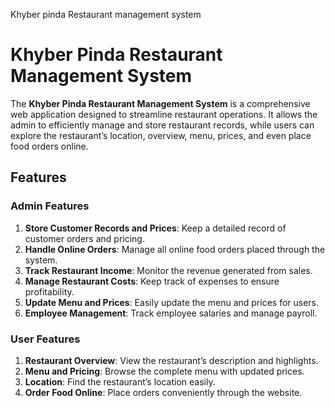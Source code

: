 Khyber pinda Restaurant management system
# Khyber Pinda Restaurant Management System

The **Khyber Pinda Restaurant Management System** is a comprehensive web application designed to streamline restaurant operations. It allows the admin to efficiently manage and store restaurant records, while users can explore the restaurant’s location, overview, menu, prices, and even place food orders online.

## Features

### Admin Features
1. **Store Customer Records and Prices**: Keep a detailed record of customer orders and pricing.
2. **Handle Online Orders**: Manage all online food orders placed through the system.
3. **Track Restaurant Income**: Monitor the revenue generated from sales.
4. **Manage Restaurant Costs**: Keep track of expenses to ensure profitability.
5. **Update Menu and Prices**: Easily update the menu and prices for users.
6. **Employee Management**: Track employee salaries and manage payroll.

### User Features
1. **Restaurant Overview**: View the restaurant’s description and highlights.
2. **Menu and Pricing**: Browse the complete menu with updated prices.
3. **Location**: Find the restaurant’s location easily.
4. **Order Food Online**: Place orders conveniently through the website.
